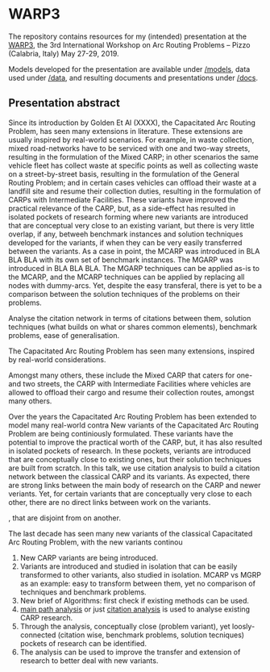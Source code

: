 # WARP3

The repository contains resources for my (intended) presentation at the [WARP3](http://warp3.unical.it/wp/), the 3rd International Workshop on Arc Routing Problems – Pizzo (Calabria, Italy) May 27-29, 2019.

Models developed for the presentation are available under [/models](https://github.com/ejwillemse/WARP3/models), data used under [/data](https://github.com/ejwillemse/WARP3/data), and resulting documents and presentations under [/docs](/docs).

## Presentation abstract

Since its introduction by Golden Et Al (XXXX), the Capacitated Arc Routing Problem, has seen many extensions in literature. These extensions are usually inspired by real-world scenarios. For example, in waste collection, mixed road-networks have to be serviced with one and two-way streets, resulting in the formulation of the Mixed CARP; in other scenarios the same vehicle fleet has collect waste at specific points as well as collecting waste on a street-by-street basis, resulting in the formulation of the General Routing Problem; and in certain cases vehicles can offload their waste at a landfill site and resume their collection duties, resulting in the formulation of CARPs with Intermediate Facilities.  These variants have improved the practical relevance of the CARP, but, as a side-effect has resulted in isolated pockets of research forming where new variants are introduced that are conceptual very close to an existing variant, but there is very little overlap, if any, betweeh benchmark instances and solution techniques developed for the variants, if when they can be very easily transferred between the variants. As a case in point, the MCARP was introduced in BLA BLA BLA with its own set of benchmark instances. The MGARP was introduced in BLA BLA BLA. The MGARP techniques can be applied as-is to the MCARP, and the MCARP techniques can be applied by replacing all nodes with dummy-arcs. Yet, despite the easy transferal, there is yet to be a comparison between the solution techniques of the problems on their problems.

Analyse the citation network in terms of citations between them, solution techniques (what builds on what or shares common elements), benchmark problems, ease of generalisation.  


The Capacitated Arc Routing Problem has seen many extensions, inspired by real-world considerations. 


Amongst many others, these include the Mixed CARP that caters for one-and two streets, the CARP with Intermediate Facilities where vehicles are allowed to offload their cargo and resume their collection routes, amongst many others. 


Over the years the Capacitated Arc Routing Problem has been extended to model many real-world contra
New variants of the Capacitated Arc Routing Problem are being continiously formulated. These variants have the potential to improve the practical worth of the CARP, but, it has also resulted in isolated pockets of research. In these pockets, veriants are introduced that are conceptually close to existing ones, but their solution techniques are built from scratch. In this talk, we use citation analysis to build a citation network between the classical CARP and its variants. As expected, there are strong links between the main body of research on the CARP and newer veriants. Yet, for certain variants that are conceptually very close to each other, there are no direct links between work on the variants. 

, that are disjoint from on another. 


The last decade has seen many new variants of the classical Capacitated Arc Routing Problem, with the new variants continou

1. New CARP variants are being introduced.
2. Variants are introduced and studied in isolation that can be easily transformed to other variants, also studied in isolation. MCARP vs MGRP as an example: easy to transform between them, yet no comparison of techniques and benchmark problems.
3. New brief of Algorithms: first check if existing methods can be used.
4. [main path analysis](https://en.wikipedia.org/wiki/Main_path_analysis) or just [citation analysis](https://en.wikipedia.org/wiki/Citation_analysis) is used to analyse existing CARP research.
5. Through the analysis, conceptually close (problem variant), yet loosly-connected (citation wise, benchmark problems, solution tecniques) pockets of research can be identified.
6. The analysis can be used to improve the transfer and extension of research to better deal with new variants.
